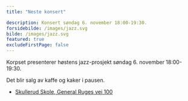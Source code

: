 ```yaml
---
title: "Neste konsert"

description: Konsert søndag 6. november 18:00-19:30.
forsidebilde: /images/jazz.svg
bilde: /images/jazz.svg
featured: true
excludeFirstPage: false
---
```


Korpset presenterer høstens jazz-prosjekt søndag 6. november 18:00-19:30.

Det blir salg av kaffe og kaker i pausen.

* [Skullerud Skole, General Ruges vei 100](https://goo.gl/maps/bscYCQA1xXxtbNVe9)
